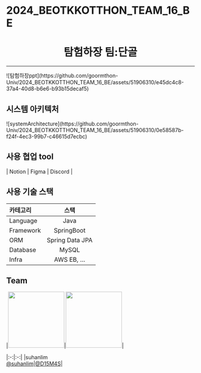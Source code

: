 # 2024_BEOTKKOTTHON_TEAM_16_BE
<h1 align="center">탐험하장 팀:단골</h1>

<hr>
![탐험하장ppt](https://github.com/goormthon-Univ/2024_BEOTKKOTTHON_TEAM_16_BE/assets/51906310/e45dc4c8-37a4-40d8-b6e6-b93b15decaf5)

<h2>시스템 아키텍처</h2>
![systemArchitecture](https://github.com/goormthon-Univ/2024_BEOTKKOTTHON_TEAM_16_BE/assets/51906310/0e58587b-f24f-4ec3-99b7-c46615d7ecbc)

<h2>사용 협업 tool</h2>
| Notion | Figma | Discord |

<h2>사용 기술 스택</h2>

| 카테고리 | 스택 |
|:----------|:----------:|
| Language | Java |
| Framework | SpringBoot |
| ORM | Spring Data JPA |
| Database | MySQL |
| Infra | AWS EB, …

## Team
|<img src="https://avatars.githubusercontent.com/u/51906310?v=4" width="150" height="150"/>|<img src="https://avatars.githubusercontent.com/u/122260287?v=4" width="150" height="150"/>|

|:-:|:-:|
|suhanlim<br/>[@suhanlim](https://github.com/suhanlim)|[@D15M4S](https://github.com/D15M4S)|
